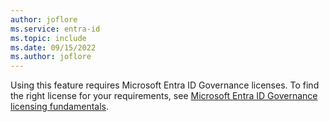 ```yaml
---
author: joflore
ms.service: entra-id
ms.topic: include
ms.date: 09/15/2022
ms.author: joflore
---
```


Using this feature requires Microsoft Entra ID Governance licenses. To find the right license for your requirements, see [Microsoft Entra ID Governance licensing fundamentals](~/id-governance/licensing-fundamentals.md).
